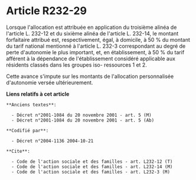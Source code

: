 # Article R232-29

Lorsque l'allocation est attribuée en application du troisième alinéa de l'article L. 232-12 et du sixième alinéa de
l'article L. 232-14, le montant forfaitaire attribué est, respectivement, égal, à domicile, à 50 % du montant du tarif
national mentionné à l'article L. 232-3 correspondant au degré de perte d'autonomie le plus important, et, en établissement,
à 50 % du tarif afférent à la dépendance de l'établissement considéré applicable aux résidents classés dans les groupes iso-
ressources 1 et 2.

Cette avance s'impute sur les montants de l'allocation personnalisée d'autonomie versée ultérieurement.

**Liens relatifs à cet article**

	**Anciens textes**:

	  - Décret n°2001-1084 du 20 novembre 2001 - art. 5 (M)
	  - Décret n°2001-1084 du 20 novembre 2001 - art. 5 (Ab)

	**Codifié par**:

	  - Décret n°2004-1136 2004-10-21

	**Cite**:

	  - Code de l'action sociale et des familles - art. L232-12 (T)
	  - Code de l'action sociale et des familles - art. L232-14 (M)
	  - Code de l'action sociale et des familles - art. L232-3 (M)
